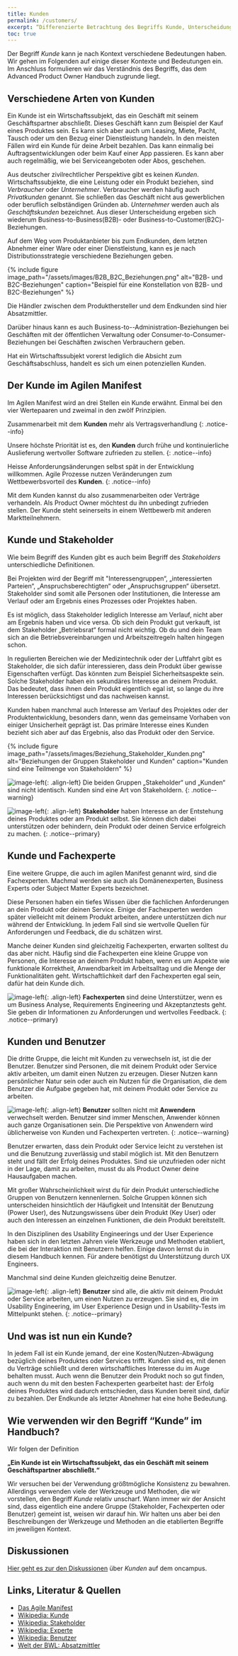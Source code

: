 ```yaml
---
title: Kunden
permalink: /customers/
excerpt: “Differenzierte Betrachtung des Begriffs Kunde, Unterscheidung zu Stakeholder, Fachexperte oder Benutzer”
toc: true
---
```


Der Begriff *Kunde* kann je nach Kontext verschiedene Bedeutungen haben. Wir gehen im Folgenden auf einige dieser Kontexte und Bedeutungen ein. Im Anschluss formulieren wir das Verständnis des Begriffs, das dem Advanced Product Owner Handbuch zugrunde liegt.

## Verschiedene Arten von Kunden
Ein Kunde ist ein Wirtschaftssubjekt, das ein Geschäft mit seinem Geschäftspartner abschließt. Dieses Geschäft kann zum Beispiel der Kauf eines Produktes sein. Es kann sich aber auch um Leasing, Miete, Pacht, Tausch oder um den Bezug einer Dienstleistung handeln. In den meisten Fällen wird ein Kunde für deine Arbeit bezahlen. Das kann einmalig bei Auftragsentwicklungen oder beim Kauf einer App passieren. Es kann aber auch regelmäßig, wie bei Serviceangeboten oder Abos, geschehen.

Aus deutscher zivilrechtlicher Perspektive gibt es keinen *Kunden*. Wirtschaftssubjekte, die eine Leistung oder ein Produkt beziehen, sind *Verbraucher* oder *Unternehmer*. Verbraucher werden häufig auch *Privatkunden* genannt. Sie schließen das Geschäft nicht aus gewerblichen oder beruflich selbständigen Gründen ab. *Unternehmer* werden auch als *Geschäftskunden* bezeichnet. Aus dieser Unterscheidung ergeben sich wiederum Business-to-Business(B2B)- oder Business-to-Customer(B2C)-Beziehungen. 

Auf dem Weg vom Produktanbieter bis zum Endkunden, dem letzten Abnehmer einer Ware oder einer Dienstleistung, kann es je nach Distributionsstrategie verschiedene Beziehungen geben.

{%	include figure image_path="/assets/images/B2B_B2C_Beziehungen.png" alt="B2B- und B2C-Beziehungen" caption="Beispiel für eine Konstellation von B2B- und B2C-Beziehungen" %}

Die Händler zwischen dem Produkthersteller und dem Endkunden sind hier Absatzmittler.

Darüber hinaus kann es auch Business-to--Administration-Beziehungen bei Geschäften mit der öffentlichen Verwaltung oder Consumer-to-Consumer-Beziehungen bei Geschäften zwischen Verbrauchern geben. 

Hat ein Wirtschaftssubjekt vorerst lediglich die Absicht zum Geschäftsabschluss, handelt es sich um einen potenziellen Kunden.

## Der Kunde im Agilen Manifest

Im Agilen Manifest wird an drei Stellen ein Kunde erwähnt.
Einmal bei den vier Wertepaaren und zweimal in den zwölf Prinzipien.

Zusammenarbeit mit dem **Kunden** mehr als Vertragsverhandlung
{: .notice--info}

Unsere höchste Priorität ist es, den **Kunden** durch frühe und kontinuierliche Auslieferung wertvoller Software zufrieden zu stellen.
{: .notice--info}

Heisse Anforderungsänderungen selbst spät in der Entwicklung willkommen. Agile Prozesse nutzen Veränderungen zum Wettbewerbsvorteil des **Kunden**.
{: .notice--info}

Mit dem Kunden kannst du also zusammenarbeiten oder Verträge verhandeln.
Als Product Owner möchtest du ihn unbedingt zufrieden stellen. Der Kunde steht seinerseits in einem Wettbewerb mit anderen Marktteilnehmern.

## Kunde und Stakeholder

Wie beim Begriff des Kunden gibt es auch beim Begriff des *Stakeholders* unterschiedliche Definitionen. 

Bei Projekten wird der Begriff mit "Interessengruppen“, „interessierten Parteien“, „Anspruchsberechtigten“ oder „Anspruchsgruppen“ übersetzt. Stakeholder sind somit alle Personen oder Institutionen, die Interesse am Verlauf oder am Ergebnis eines Prozesses oder Projektes haben. 

Es ist möglich, dass Stakeholder lediglich Interesse am Verlauf, nicht aber am Ergebnis haben und vice versa. Ob sich dein Produkt gut verkauft, ist dem Stakeholder „Betriebsrat“ formal nicht wichtig. Ob du und dein Team sich an die Betriebsvereinbarungen und Arbeitszeitregeln halten hingegen schon. 

In regulierten Bereichen wie der Medizintechnik oder der Luftfahrt gibt es Stakeholder, die sich dafür interessieren, dass dein Produkt über gewisse Eigenschaften verfügt. Das könnten zum Beispiel Sicherheitsaspekte sein. Solche Stakeholder haben ein sekundäres Interesse an deinem Produkt. Das bedeutet, dass ihnen dein Produkt eigentlich egal ist, so lange du ihre Interessen berücksichtigst und das nachweisen kannst.

Kunden haben manchmal auch Interesse am Verlauf des Projektes oder der Produktentwicklung, besonders dann, wenn das gemeinsame Vorhaben von einiger Unsicherheit geprägt ist. Das primäre Interesse eines Kunden bezieht sich aber auf das Ergebnis, also das Produkt oder den Service.

{%	include figure image_path="/assets/images/Beziehung_Stakeholder_Kunden.png" alt="Beziehungen der Gruppen Stakeholder und Kunden" caption="Kunden sind eine Teilmenge von Stakeholdern" %}

![image-left][image-1]{: .align-left} 
Die beiden Gruppen „Stakeholder“ und „Kunden“ sind nicht identisch. Kunden sind eine Art von Stakeholdern.
{: .notice--warning}

![image-left][image-2]{: .align-left}
**Stakeholder** haben Interesse an der Entstehung deines Produktes oder am Produkt selbst. Sie können dich dabei unterstützen oder behindern, dein Produkt oder deinen Service erfolgreich zu machen. 
{: .notice--primary}

## Kunde und Fachexperte

Eine weitere Gruppe, die auch im agilen Manifest genannt wird, sind die Fachexperten.
Machmal werden sie auch als Domänenexperten,  Business Experts oder Subject Matter Experts bezeichnet.

Diese Personen haben ein tiefes Wissen über die fachlichen Anforderungen an dein Produkt oder deinen Service.
Einige der Fachexperten werden später vielleicht mit deinem Produkt arbeiten, andere unterstützen dich nur während der Entwicklung.
In jedem Fall sind sie wertvolle Quellen für Anforderungen und Feedback, die du schätzen wirst.

Manche deiner Kunden sind gleichzeitig Fachexperten, erwarten solltest du das aber nicht.
Häufig sind die Fachexperten eine kleine Gruppe von Personen, die Interesse an deinem Produkt haben, wenn es um Aspekte wie funktionale Korrektheit, Anwendbarkeit im Arbeitsalltag und die Menge der Funktionalitäten geht.
Wirtschaftlichkeit darf den Fachexperten egal sein, dafür hat dein Kunde dich.

![image-left][image-3]{: .align-left}
**Fachexperten** sind deine Unterstützer, wenn es um Business Analyse, Requirements Engineering und Akzeptanztests geht.
Sie geben dir Informationen zu Anforderungen und wertvolles Feedback.
{: .notice--primary}

## Kunden und Benutzer

Die dritte Gruppe, die leicht mit Kunden zu verwechseln ist, ist die der Benutzer.
Benutzer sind Personen, die mit deinem Produkt oder Service aktiv arbeiten, um damit einen Nutzen zu erzeugen.
Dieser Nutzen kann persönlicher Natur sein oder auch ein Nutzen für die Organisation, die dem Benutzer die Aufgabe gegeben hat, mit deinem Produkt oder Service zu arbeiten.

![image-left][image-4]{: .align-left}
**Benutzer** sollten nicht mit **Anwendern** verwechselt werden.
Benutzer sind immer Menschen, Anwender können auch ganze Organisationen sein.
Die Perspektive von Anwendern wird üblicherweise von Kunden und Fachexperten vertreten.
{: .notice--warning}

Benutzer erwarten, dass dein Produkt oder Service leicht zu verstehen ist und die Benutzung zuverlässig und stabil möglich ist.
Mit den Benutzern steht und fällt der Erfolg deines Produktes.
Sind sie unzufrieden oder nicht in der Lage, damit zu arbeiten, musst du als Product Owner deine Hausaufgaben machen.

Mit großer Wahrscheinlichkeit wirst du für dein Produkt unterschiedliche Gruppen von Benutzern kennenlernen.
Solche Gruppen können sich unterscheiden hinsichtlich der Häufigkeit und Intensität der Benutzung (Power User), des Nutzungswissens über dein Produkt (Key User) oder auch den Interessen an einzelnen Funktionen, die dein Produkt bereitstellt.

In den Disziplinen des Usability Engineerings und der User Experience haben sich in den letzten Jahren viele Werkzeuge und Methoden etabliert, die bei der Interaktion mit Benutzern helfen.
Einige davon lernst du in diesem Handbuch kennen. Für andere benötigst du Unterstützung durch UX Engineers.

Manchmal sind deine Kunden gleichzeitig deine Benutzer.

![image-left][image-5]{: .align-left}
**Benutzer** sind alle, die aktiv mit deinem Produkt oder Service arbeiten, um einen Nutzen zu erzeugen.
Sie sind es, die im Usability Engineering, im User Experience Design und in Usability-Tests im Mittelpunkt stehen.
{: .notice--primary}

## Und was ist nun ein Kunde?

In jedem Fall ist ein Kunde jemand, der eine Kosten/Nutzen-Abwägung bezüglich deines Produktes oder Services trifft.
Kunden sind es, mit denen du Verträge schließt und deren wirtschaftliches Interesse du im Auge behalten musst.
Auch wenn die Benutzer dein Produkt noch so gut finden, auch wenn du mit den besten Fachexperten gearbeitet hast: der Erfolg deines Produktes wird dadurch entschieden, dass Kunden bereit sind, dafür zu bezahlen. Der Endkunde als letzter Abnehmer hat eine hohe Bedeutung.

## Wie verwenden wir den Begriff “Kunde” im Handbuch?

Wir folgen der Definition 

**„Ein Kunde ist ein Wirtschaftssubjekt, das ein Geschäft mit seinem Geschäftspartner abschließt.“**

Wir versuchen bei der Verwendung größtmögliche Konsistenz zu bewahren.
Allerdings verwenden viele der Werkzeuge  und Methoden, die wir vorstellen, den Begriff *Kunde* relativ unscharf.
Wann immer wir der Ansicht sind, dass eigentlich eine andere Gruppe (Stakeholder, Fachexperten oder Benutzer) gemeint ist, weisen wir darauf hin.
Wir halten uns aber bei den Beschreibungen der Werkzeuge und Methoden an die etablierten Begriffe im jeweiligen Kontext. 

## Diskussionen
[Hier geht es zur den Diskussionen][1] über *Kunden* auf dem oncampus.

## Links, Literatur & Quellen
* [Das Agile Manifest][2]
* [Wikipedia: Kunde][3]
* [Wikipedia: Stakeholder][4]
* [Wikipedia: Experte][5]
* [Wikipedia: Benutzer][6]
* [Welt der BWL: Absatzmittler][7]

[1]:	https://www.oncampus.de/course/weiterbildung/moocs/apomooc/section-2/47702-handbuch-kunden "oncampus Forum zu Kunden"
[2]:	http://agilemanifesto.org/iso/de/manifesto.html "Das Agile Manifest"
[3]:	https://de.wikipedia.org/wiki/Kunde
[4]:	https://de.wikipedia.org/wiki/Stakeholder
[5]:	https://de.wikipedia.org/wiki/Experte
[6]:	https://de.wikipedia.org/wiki/Benutzer
[7]:	https://welt-der-bwl.de/Absatzmittler


[image-1]:	/assets/images/B2B_B2C_Beziehungen.png
[image-2]:	/assets/images/Beziehung_Stakeholder_Kunden.png
[image-3]:	/assets/images/flag-warning.png
[image-4]:	/assets/images/read-light-idea.png
[image-5]:	/assets/images/read-light-idea.png
[image-6]:	/assets/images/flag-warning.png
[image-7]:	/assets/images/read-light-idea.png